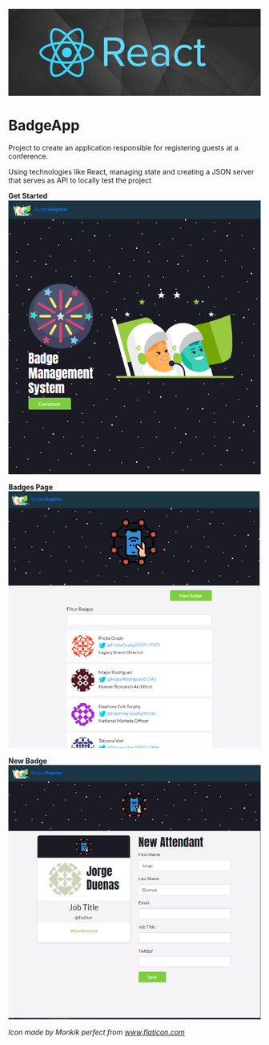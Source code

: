 
![react](/docs/react.jpg)
  # BadgeApp

Project to create an application responsible for registering guests at a conference.

Using technologies like React, managing state and creating a JSON server that serves as API to locally test the project

**Get Started**
![getstarted-app](/docs/getstarted-app.png)

**Badges Page**
![badges-view-app](/docs/badges-view-app.png)


**New Badge**
![newbadge-view-app](/docs/newbadge-view-app.png)



*Icon made by Monkik perfect from www.flaticon.com*